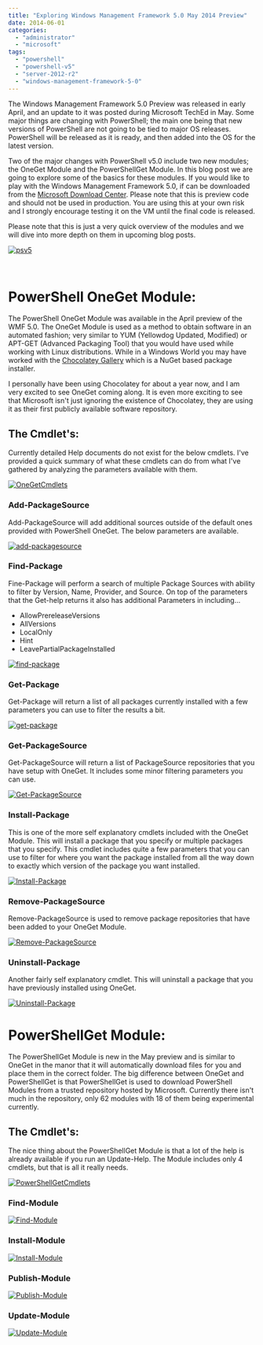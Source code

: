 ```yaml
---
title: "Exploring Windows Management Framework 5.0 May 2014 Preview"
date: 2014-06-01
categories: 
  - "administrator"
  - "microsoft"
tags: 
  - "powershell"
  - "powershell-v5"
  - "server-2012-r2"
  - "windows-management-framework-5-0"
---
```


The Windows Management Framework 5.0 Preview was released in early April, and an update to it was posted during Microsoft TechEd in May. Some major things are changing with PowerShell; the main one being that new versions of PowerShell are not going to be tied to major OS releases. PowerShell will be released as it is ready, and then added into the OS for the latest version.

Two of the major changes with PowerShell v5.0 include two new modules; the OneGet Module and the PowerShellGet Module. In this blog post we are going to explore some of the basics for these modules. If you would like to play with the Windows Management Framework 5.0, if can be downloaded from the [Microsoft Download Center](http://www.microsoft.com/en-us/download/details.aspx?id=42936). Please note that this is preview code and should not be used in production. You are using this at your own risk and I strongly encourage testing it on the VM until the final code is released.

Please note that this is just a very quick overview of the modules and we will dive into more depth on them in upcoming blog posts.

[![psv5](images/psv5.png)](http://mattblogsit.com/wp-content/uploads/2014/06/psv5.png)<!--more-->

 

# PowerShell OneGet Module:

The PowerShell OneGet Module was available in the April preview of the WMF 5.0. The OneGet Module is used as a method to obtain software in an automated fashion; very similar to YUM (Yellowdog Updated, Modified) or APT-GET (Advanced Packaging Tool) that you would have used while working with Linux distributions. While in a Windows World you may have worked with the [Chocolatey Gallery](http://chocolatey.org/) which is a NuGet based package installer.

I personally have been using Chocolatey for about a year now, and I am very excited to see OneGet coming along. It is even more exciting to see that Microsoft isn't just ignoring the existence of Chocolatey, they are using it as their first publicly available software repository.

## The Cmdlet's:

Currently detailed Help documents do not exist for the below cmdlets. I've provided a quick summary of what these cmdlets can do from what I've gathered by analyzing the parameters available with them.

[![OneGetCmdlets](images/OneGetCmdlets.png)](http://mattblogsit.com/wp-content/uploads/2014/06/OneGetCmdlets.png)

### Add-PackageSource

Add-PackageSource will add additional sources outside of the default ones provided with PowerShell OneGet. The below parameters are available.

[![add-packagesource](images/add-packagesource.png)](http://mattblogsit.com/wp-content/uploads/2014/06/add-packagesource.png)

### Find-Package

Fine-Package will perform a search of multiple Package Sources with ability to filter by Version, Name, Provider, and Source. On top of the parameters that the Get-help returns it also has additional Parameters in including...

- AllowPrereleaseVersions
- AllVersions
- LocalOnly
- Hint
- LeavePartialPackageInstalled

[![find-package](images/find-package.png)](http://mattblogsit.com/wp-content/uploads/2014/06/find-package.png)

### Get-Package

Get-Package will return a list of all packages currently installed with a few parameters you can use to filter the results a bit.

[![get-package](images/get-package.png)](http://mattblogsit.com/wp-content/uploads/2014/06/get-package.png)

### Get-PackageSource

Get-PackageSource will return a list of PackageSource repositories that you have setup with OneGet. It includes some minor filtering parameters you can use.

[![Get-PackageSource](images/Get-PackageSource.png)](http://mattblogsit.com/wp-content/uploads/2014/06/Get-PackageSource.png)

### Install-Package

This is one of the more self explanatory cmdlets included with the OneGet Module. This will install a package that you specify or multiple packages that you specify. This cmdlet includes quite a few parameters that you can use to filter for where you want the package installed from all the way down to exactly which version of the package you want installed.

[![Install-Package](images/Install-Package-959x1024.png)](http://mattblogsit.com/wp-content/uploads/2014/06/Install-Package.png)

### Remove-PackageSource

Remove-PackageSource is used to remove package repositories that have been added to your OneGet Module.

[![Remove-PackageSource](images/Remove-PackageSource.png)](http://mattblogsit.com/wp-content/uploads/2014/06/Remove-PackageSource.png)

### Uninstall-Package

Another fairly self explanatory cmdlet. This will uninstall a package that you have previously installed using OneGet.

[![Uninstall-Package](images/Uninstall-Package.png)](http://mattblogsit.com/wp-content/uploads/2014/06/Uninstall-Package.png)

# PowerShellGet Module:

The PowerShellGet Module is new in the May preview and is similar to OneGet in the manor that it will automatically download files for you and place them in the correct folder. The big difference between OneGet and PowerShellGet is that PowerShellGet is used to download PowerShell Modules from a trusted repository hosted by Microsoft. Currently there isn't much in the repository, only 62 modules with 18 of them being experimental currently.

## The Cmdlet's:

The nice thing about the PowerShellGet Module is that a lot of the help is already available if you run an Update-Help. The Module includes only 4 cmdlets, but that is all it really needs.

[![PowerShellGetCmdlets](images/PowerShellGetCmdlets.png)](http://mattblogsit.com/wp-content/uploads/2014/06/PowerShellGetCmdlets.png)

### Find-Module

[![Find-Module](images/Find-Module.png)](http://mattblogsit.com/wp-content/uploads/2014/06/Find-Module.png)

### Install-Module

[![Install-Module](images/Install-Module.png)](http://mattblogsit.com/wp-content/uploads/2014/06/Install-Module.png)

### Publish-Module

[![Publish-Module](images/Publish-Module-876x1024.png)](http://mattblogsit.com/wp-content/uploads/2014/06/Publish-Module.png)

### Update-Module

[![Update-Module](images/Update-Module.png)](http://mattblogsit.com/wp-content/uploads/2014/06/Update-Module.png)
